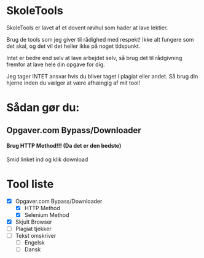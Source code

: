 # SkoleTools
 
SkoleTools er lavet af et dovent røvhul som hader at lave lektier.

Brug de tools som jeg giver til rådighed med respekt!
Ikke alt fungere som det skal, og det vil det heller ikke på noget tidspunkt.

Intet er bedre end selv at lave arbejdet selv, så brug det til rådgivning fremfor at lave hele din opgave for dig.

Jeg tager INTET ansvar hvis du bliver taget i plagiat eller andet.
Så brug din hjerne inden du vælger at være afhængig af mit tool!

# Sådan gør du:
## Opgaver.com Bypass/Downloader
#### Brug HTTP Method!!! (Da det er den bedste)
Smid linket ind og klik download

# Tool liste
- [x] Opgaver.com Bypass/Downloader
  - [x] HTTP Method
  - [x] Selenium Method
- [X] Skjult Browser
- [ ] Plagiat tjekker
- [ ] Tekst omskriver
  - [ ] Engelsk
  - [ ] Dansk 
